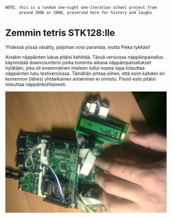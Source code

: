 ```
NOTE: this is a random one-night one-iteration school project from
      around 2006 or 2008, preserved here for history and laughs
```

Zemmin tetris STK128:lle
==

Yhdessä yössä väsätty, paljohan voisi parantaa, mutta Pieka tykkäsi!

Ainakin näppäinten lukua pitäisi kehittää. Tässä versiossa näppäinpainallus käynnistää downcounterin jonka toiminta-aikana näppäinpainallukset hylätään, joka oli ensimmäinen mieleen tullut nopea tapa toteuttaa näppäinten luku testiversiossa. Tämähän johtaa siihen, että esim kahden eri komennon (lähes) yhtäaikainen antaminen ei onnistu. Flood-esto pitäisi toteuttaa näppäinkohtaisesti.

![tetris](stk_zemmtrix_1.jpg "tetris")
